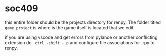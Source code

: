 # soc409
this entire folder should be the projects directory for renpy. The folder titled `game_project` is where is the game itself is located that we edit.

if you are using vscode and get errors from pylance or another conflicting extension do 
` ctrl -shift - p` 
and configure file associations for .rpy to renpy.
